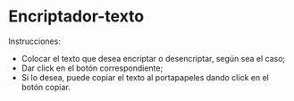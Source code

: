 # Encriptador-texto

Instrucciones: 
 - Colocar el texto que desea encriptar o desencriptar, según sea el caso;
 - Dar click en el botón correspondiente;
 - Si lo desea, puede copiar el texto al portapapeles dando click en el botón copiar.
